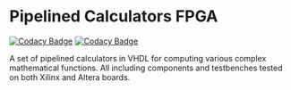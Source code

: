 # Pipelined Calculators FPGA

[![Codacy Badge](https://api.codacy.com/project/badge/Grade/7bd454f754294b548041d70f22d21045)](https://app.codacy.com/gh/valerii-martell/Pipelined-Calculators-FPGA?utm_source=github.com&utm_medium=referral&utm_content=valerii-martell/Pipelined-Calculators-FPGA&utm_campaign=Badge_Grade_Settings)
[![Codacy Badge](https://app.codacy.com/project/badge/Grade/a0f1dd6321fc4963a2a107714e5fb1e9)](https://www.codacy.com/gh/valerii-martell/Pipelined-Calculators-FPGA/dashboard?utm_source=github.com&amp;utm_medium=referral&amp;utm_content=valerii-martell/Pipelined-Calculators-FPGA&amp;utm_campaign=Badge_Grade)

A set of pipelined calculators in VHDL for computing various complex mathematical functions. All including components and testbenches tested on both Xilinx and Altera boards.
